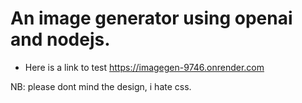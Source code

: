 # An image generator using openai and nodejs.

- Here is a link to test
https://imagegen-9746.onrender.com

NB: please dont mind the design, i hate css.

